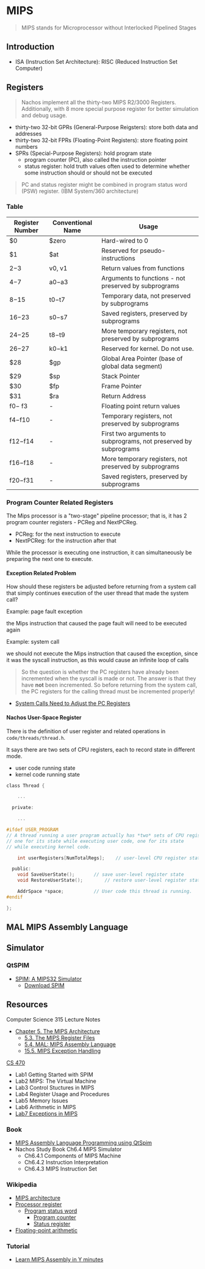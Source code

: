 # MIPS

> MIPS stands for Microprocessor without Interlocked Pipelined Stages

## Introduction

* ISA (Instruction Set Architecture): RISC (Reduced Instruction Set Computer)

## Registers

> Nachos implement all the thirty-two MIPS R2/3000 Registers.
> Additionally, with 8 more special purpose register for better simulation and debug usage.

* thirty-two 32-bit GPRs (General-Purpose Reigsters): store both data and addresses
* thirty-two 32-bit FPRs (Floating-Point Registers): store floating point numbers
* SPRs (Special-Purpose Registers): hold program state
  * program counter (PC), also called the instruction pointer
  * status register: hold truth values often used to determine whether some instruction should or should not be executed

> PC and status register might be combined in program status word (PSW) register. (IBM System/360 architecture)

### Table

| Register Number | Conventional Name | Usage                                                            |
| --------------- | ----------------- | ---------------------------------------------------------------- |
| $0              | $zero             | Hard-wired to 0                                                  |
| $1              | $at               | Reserved for pseudo-instructions                                 |
| 2−3             | v0, v1            | Return values from functions                                     |
| 4−7             | a0−a3             | Arguments to functions - not preserved by subprograms            |
| 8−15            | t0−t7             | Temporary data, not preserved by subprograms                     |
| 16−23           | s0−s7             | Saved registers, preserved by subprograms                        |
| 24−25           | t8−t9             | More temporary registers, not preserved by subprograms           |
| 26−27           | k0−k1             | Reserved for kernel. Do not use.                                 |
| $28             | $gp               | Global Area Pointer (base of global data segment)                |
| $29             | $sp               | Stack Pointer                                                    |
| $30             | $fp               | Frame Pointer                                                    |
| $31             | $ra               | Return Address                                                   |
| f0− f3          | -                 | Floating point return values                                     |
| f4−f10          | -                 | Temporary registers, not preserved by subprograms                |
| f12−f14         | -                 | First two arguments to subprograms, not preserved by subprograms |
| f16−f18         | -                 | More temporary registers, not preserved by subprograms           |
| f20−f31         | -                 | Saved registers, preserved by subprograms                        |

### Program Counter Related Registers

The Mips processor is a "two-stage" pipeline processor; that is, it has 2 program counter registers - PCReg and NextPCReg.

* PCReg: for the next instruction to execute
* NextPCReg: for the instruction after that

While the processor is executing one instruction, it can simultaneously be preparing the next one to execute.

#### Exception Related Problem

How should these registers be adjusted before returning from a system call that simply continues execution of the user thread that made the system call?

Example: page fault exception

the Mips instruction that caused the page fault will need to be executed again

Example: system call

we should not execute the Mips instruction that caused the exception, since it was the syscall instruction, as this would cause an infinite loop of calls

> So the question is whether the PC registers have already been incremented when the syscall is made or not. The answer is that they have **not** been incremented. So before returning from the system call, the PC registers for the calling thread must be incremented properly!

* [System Calls Need to Adjust the PC Registers](http://condor.depaul.edu/glancast/546class/docs/adjustRegs.html)

#### Nachos User-Space Register

There is the definition of user register and related operations in `code/threads/thread.h`.

It says there are two sets of CPU registers, each to record state in different mode.

* user code running state
* kernel code running state

```c
class Thread {

    ...

  private:

    ...

#ifdef USER_PROGRAM
// A thread running a user program actually has *two* sets of CPU registers -- 
// one for its state while executing user code, one for its state 
// while executing kernel code.

    int userRegisters[NumTotalRegs];	// user-level CPU register state

  public:
    void SaveUserState();		// save user-level register state
    void RestoreUserState();		// restore user-level register state

    AddrSpace *space;			// User code this thread is running.
#endif

};
```

## MAL MIPS Assembly Language

## Simulator

### QtSPIM

* [SPIM: A MIPS32 Simulator](http://spimsimulator.sourceforge.net/)
  * [Download SPIM](https://sourceforge.net/projects/spimsimulator/files/)

## Resources

Computer Science 315 Lecture Notes

* [Chapter 5. The MIPS Architecture](http://www.cs.uwm.edu/classes/cs315/Bacon/Lecture/HTML/ch05.html)
  * [5.3. The MIPS Register Files](http://www.cs.uwm.edu/classes/cs315/Bacon/Lecture/HTML/ch05s03.html)
  * [5.4. MAL: MIPS Assembly Language](http://www.cs.uwm.edu/classes/cs315/Bacon/Lecture/HTML/ch05s04.html)
  * [15.5. MIPS Exception Handling](http://www.cs.uwm.edu/classes/cs315/Bacon/Lecture/HTML/ch15s05.html)

[CS 470](http://www.cs.iit.edu/~virgil/cs470/)

* Lab1 Getting Started with SPIM
* Lab2 MIPS: The Virtual Machine
* Lab3 Control Stuctures in MIPS
* Lab4 Register Usage and Procedures
* Lab5 Memory Issues
* Lab6 Arithmetic in MIPS
* [Lab7 Exceptions in MIPS](http://www.cs.iit.edu/~virgil/cs470/Labs/Lab7.pdf)

### Book

* [MIPS Assembly Language Programming using QtSpim](http://www.egr.unlv.edu/~ed/MIPStextSMv11.pdf)
* Nachos Study Book Ch6.4 MIPS Simulator
  * Ch6.4.1 Components of MIPS Machine
  * Ch6.4.2 Instruction Interpretation
  * Ch6.4.3 MIPS Instruction Set

### Wikipedia

* [MIPS architecture](https://en.wikipedia.org/wiki/MIPS_architecture)
* [Processor register](https://en.wikipedia.org/wiki/Processor_register)
  * [Program status word](https://en.wikipedia.org/wiki/Program_status_word)
    * [Program counter](https://en.wikipedia.org/wiki/Program_counter)
    * [Status register](https://en.wikipedia.org/wiki/Status_register)
* [Floating-point arithmetic](https://en.wikipedia.org/wiki/Floating-point_arithmetic)

### Tutorial

* [Learn MIPS Assembly in Y minutes](https://learnxinyminutes.com/docs/mips/)
